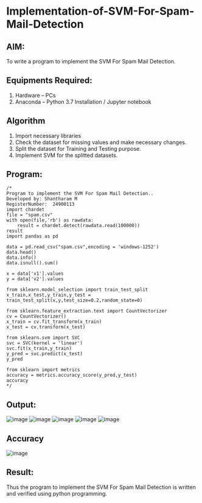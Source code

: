 # Implementation-of-SVM-For-Spam-Mail-Detection

## AIM:
To write a program to implement the SVM For Spam Mail Detection.

## Equipments Required:
1. Hardware – PCs
2. Anaconda – Python 3.7 Installation / Jupyter notebook

## Algorithm
1. Import necessary libraries
2. Check the dataset for missing values and make necessary changes.
3. Split the dataset for Training and Testing purpose.
4. Implement SVM for the splitted datasets.

## Program:
```
/*
Program to implement the SVM For Spam Mail Detection..
Developed by: Shantharam M
RegisterNumber:  24900113
import chardet 
file = "spam.csv"
with open(file,'rb') as rawdata:
    result = chardet.detect(rawdata.read(100000))
result
import pandas as pd

data = pd.read_csv("spam.csv",encoding = 'windows-1252')
data.head()
data.info()
data.isnull().sum()

x = data['v1'].values
y = data['v2'].values

from sklearn.model_selection import train_test_split
x_train,x_test,y_train,y_test = train_test_split(x,y,test_size=0.2,random_state=0)

from sklearn.feature_extraction.text import CountVectorizer
cv = CountVectorizer()
x_train = cv.fit_transform(x_train)
x_test = cv.transform(x_test)

from sklearn.svm import SVC
svc = SVC(kernel = 'linear')
svc.fit(x_train,y_train)
y_pred = svc.predict(x_test)
y_pred

from sklearn import metrics
accuracy = metrics.accuracy_score(y_pred,y_test)
accuracy
*/
```

## Output:
![image](https://github.com/user-attachments/assets/5c80df7f-a00c-44b9-96a1-d243e174f925)
![image](https://github.com/user-attachments/assets/4000e530-316a-42d8-95bc-8b6df90ba276)
![image](https://github.com/user-attachments/assets/234af8a3-9cc5-4fa8-9c18-766360c04629)
![image](https://github.com/user-attachments/assets/24e8b703-03d0-4f6e-a569-8a75f144f447)
![image](https://github.com/user-attachments/assets/4fd019d5-e2fb-4b53-ba0b-313e6af82252)
## Accuracy
![image](https://github.com/user-attachments/assets/acb5201e-a2c6-4dd7-b4f1-03ded53a1f41)



## Result:
Thus the program to implement the SVM For Spam Mail Detection is written and verified using python programming.
